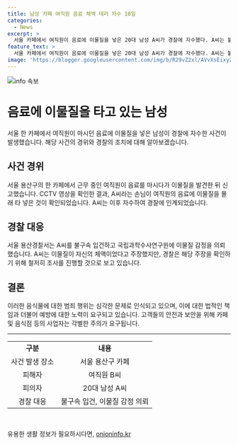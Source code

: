 ```yaml
---
title: 남성 카페 여직원 음료 체액 테러 자수 10일
categories:
  - News
excerpt: >
  서울 카페에서 여직원이 음료에 이물질을 넣은 20대 남성 A씨가 경찰에 자수했다. A씨는 불안감을 느끼며 자신의 체액이었다고 주장했지만, 경찰은 이물질 감정을 위해 국립과학수사연구원에 의뢰했다. CCTV 영상으로 확인된 사건은 경찰에 의해 해결되었으며, A씨는 결국 피해를 인정하고 자수했다. 이에 대한 상세한 경위와 진행 과정이 사람들의 호기심을 자극하는 포인트가 될 것이다.
feature_text: >
  서울 카페에서 여직원이 음료에 이물질을 넣은 20대 남성 A씨가 경찰에 자수했다. A씨는 불안감을 느끼며 자신의 체액이었다고 주장했지만, 경찰은 이물질 감정을 위해 국립과학수사연구원에 의뢰했다. CCTV 영상으로 확인된 사건은 경찰에 의해 해결되었으며, A씨는 결국 피해를 인정하고 자수했다. 이에 대한 상세한 경위와 진행 과정이 사람들의 호기심을 자극하는 포인트가 될 것이다.
image: 'https://blogger.googleusercontent.com/img/b/R29vZ2xl/AVvXsEixyZcFfHzMRdzZMjFBmAUKJYCLCGyLL1o632UiGVXcaFdKo_bkvkuCioo0uUKlGfBVcT3P84aROyZIXSBEx3Aw5nCQ3pTgDom1WDC4m8eifvWiAmWEEVb4x6G_l8C0QH225ldMjyaFvpxGEBGNO37VmDTDMHGhJPq73UglMfDca1-0aw/s1600/blogspot.png'
---
```


<p><img src="https://blogger.googleusercontent.com/img/b/R29vZ2xl/AVvXsEixyZcFfHzMRdzZMjFBmAUKJYCLCGyLL1o632UiGVXcaFdKo_bkvkuCioo0uUKlGfBVcT3P84aROyZIXSBEx3Aw5nCQ3pTgDom1WDC4m8eifvWiAmWEEVb4x6G_l8C0QH225ldMjyaFvpxGEBGNO37VmDTDMHGhJPq73UglMfDca1-0aw/s1600/blogspot.png" alt="info 속보" /></p>

<h1>음료에 이물질을 타고 있는 남성</h1>

<p data-ke-size="size16">서울 한 카페에서 여직원이 마시던 음료에 이물질을 넣은 남성이 경찰에 자수한 사건이 발생했습니다. 해당 사건의 경위와 경찰의 조치에 대해 알아보겠습니다.</p>

<h2 data-ke-size="size26">사건 경위</h2>

<p data-ke-size="size16">서울 용산구의 한 카페에서 근무 중인 여직원이 음료를 마시다가 이물질을 발견한 뒤 신고했습니다. CCTV 영상을 확인한 결과, A씨라는 손님이 여직원의 음료에 이물질을 몰래 타 넣은 것이 확인되었습니다. A씨는 이후 자수하여 경찰에 인계되었습니다.</p>

<h2 data-ke-size="size26">경찰 대응</h2>

<p data-ke-size="size16">서울 용산경찰서는 A씨를 불구속 입건하고 국립과학수사연구원에 이물질 감정을 의뢰했습니다. A씨는 이물질이 자신의 체액이었다고 주장했지만, 경찰은 해당 주장을 확인하기 위해 철저히 조사를 진행할 것으로 보고 있습니다.</p>

<h2 data-ke-size="size26">결론</h2>

<p data-ke-size="size16">이러한 음식물에 대한 범죄 행위는 심각한 문제로 인식되고 있으며, 이에 대한 법적인 책임과 더불어 예방에 대한 노력이 요구되고 있습니다. 고객들의 안전과 보안을 위해 카페 및 음식점 등의 사업자는 각별한 주의가 요구됩니다.</p>

<hr>

<table>
  <tbody>
    <tr>
      <td style="text-align: center; height: 17px;"><b>구분</b></td>
      <td style="text-align: center; height: 17px;"><b>내용</b></td>
    </tr>
    <tr>
      <td style="text-align: center;">사건 발생 장소</td>
      <td style="text-align: center;">서울 용산구 카페</td>
    </tr>
    <tr>
      <td style="text-align: center;">피해자</td>
      <td style="text-align: center;">여직원 B씨</td>
    </tr>
    <tr>
      <td style="text-align: center;">피의자</td>
      <td style="text-align: center;">20대 남성 A씨</td>
    </tr>
    <tr>
      <td style="text-align: center;">경찰 대응</td>
      <td style="text-align: center;">불구속 입건, 이물질 감정 의뢰</td>
    </tr>
  </tbody>
</table>

<p data-ke-size="size16">&nbsp;</p>
유용한 생활 정보가 필요하시다면, <a href="https://onioninfo.kr" rel="dofollow">onioninfo.kr</a>


